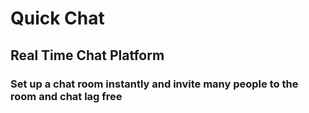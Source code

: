 # Quick Chat

## Real Time Chat Platform

### Set up a chat room instantly and invite many people to the room and chat lag free
